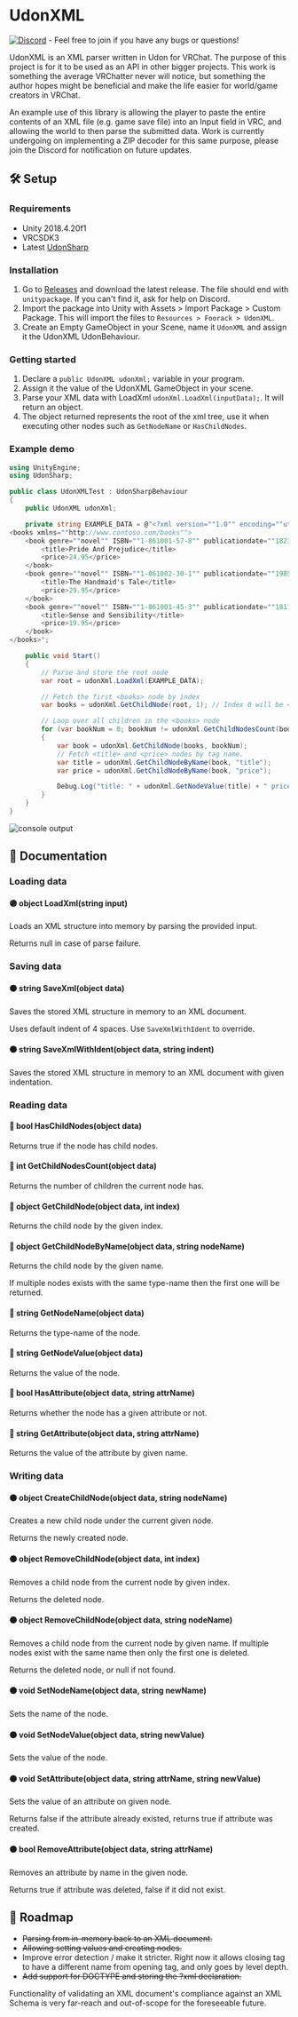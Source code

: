 # UdonXML

[![Discord](https://img.shields.io/badge/Discord-Discord%20Support-blueviolet?logo=discord)](https://discord.gg/7xJdWNk) - Feel free to join if you have any bugs or questions!

UdonXML is an XML parser written in Udon for VRChat.
The purpose of this project is for it to be used as an API in other bigger projects.
This work is something the average VRChatter never will notice, but something the author hopes might be beneficial and make the life easier for world/game creators in VRChat.

An example use of this library is allowing the player to paste the entire contents of an XML file (e.g. game save file) into an Input field in VRC, and allowing the world to then parse the submitted data.
Work is currently undergoing on implementing a ZIP decoder for this same purpose, please join the Discord for notification on future updates.

## 🛠️ Setup

### Requirements

* Unity 2018.4.20f1
* VRCSDK3
* Latest [UdonSharp](https://github.com/Merlin-san/UdonSharp/blob/master/README.md)

### Installation

1. Go to [Releases](https://github.com/Foorack/UdonXML/releases) and download the latest release. The file should end with `unitypackage`. If you can't find it, ask for help on Discord.
2. Import the package into Unity with Assets > Import Package > Custom Package. This will import the files to `Resources > Foorack > UdonXML`.
3. Create an Empty GameObject in your Scene, name it `UdonXML` and assign it the UdonXML UdonBehaviour.

### Getting started

1. Declare a `public UdonXML udonXml;` variable in your program.
2. Assign it the value of the UdonXML GameObject in your scene.
3. Parse your XML data with LoadXml `udonXml.LoadXml(inputData);`. It will return an object.
4. The object returned represents the root of the xml tree, use it when executing other nodes such as `GetNodeName` or `HasChildNodes`.

### Example demo

```csharp
using UnityEngine;
using UdonSharp;

public class UdonXMLTest : UdonSharpBehaviour
{
    public UdonXML udonXml;

    private string EXAMPLE_DATA = @"<?xml version=""1.0"" encoding=""utf-8""?>  
<books xmlns=""http://www.contoso.com/books"">  
    <book genre=""novel"" ISBN=""1-861001-57-8"" publicationdate=""1823-01-28"">  
        <title>Pride And Prejudice</title>  
        <price>24.95</price>  
    </book>
    <book genre=""novel"" ISBN=""1-861002-30-1"" publicationdate=""1985-01-01"">  
        <title>The Handmaid's Tale</title>  
        <price>29.95</price>  
    </book>  
    <book genre=""novel"" ISBN=""1-861001-45-3"" publicationdate=""1811-01-01"">  
        <title>Sense and Sensibility</title>  
        <price>19.95</price>  
    </book>  
</books>";

    public void Start()
    {
        // Parse and store the root node
        var root = udonXml.LoadXml(EXAMPLE_DATA);

        // Fetch the first <books> node by index
        var books = udonXml.GetChildNode(root, 1); // Index 0 will be <?xml> tag

        // Loop over all children in the <books> node
        for (var bookNum = 0; bookNum != udonXml.GetChildNodesCount(books); bookNum++)
        {
            var book = udonXml.GetChildNode(books, bookNum);
            // Fetch <title> and <price> nodes by tag name.
            var title = udonXml.GetChildNodeByName(book, "title");
            var price = udonXml.GetChildNodeByName(book, "price");

            Debug.Log("title: " + udonXml.GetNodeValue(title) + " price: " + udonXml.GetNodeValue(price));
        }
    }
}
```

![console output](https://i.imgur.com/g0e3ooO.png)

## 📄 Documentation

### Loading data

#### 🟣 object LoadXml(string input)
Loads an XML structure into memory by parsing the provided input.

Returns null in case of parse failure.


### Saving data

#### 🟤 string SaveXml(object data)
Saves the stored XML structure in memory to an XML document.

Uses default indent of 4 spaces. Use `SaveXmlWithIdent` to override.

#### 🟤 string SaveXmlWithIdent(object data, string indent)
Saves the stored XML structure in memory to an XML document with given indentation.


### Reading data

#### 🔵 bool HasChildNodes(object data)
Returns true if the node has child nodes.

#### 🔵 int GetChildNodesCount(object data)
Returns the number of children the current node has.

#### 🔵 object GetChildNode(object data, int index)
Returns the child node by the given index.

#### 🔵 object GetChildNodeByName(object data, string nodeName)
Returns the child node by the given name.

If multiple nodes exists with the same type-name then the first one will be returned.

#### 🔵 string GetNodeName(object data)
Returns the type-name of the node.

#### 🔵 string GetNodeValue(object data)
Returns the value of the node.

#### 🔵 bool HasAttribute(object data, string attrName)
Returns whether the node has a given attribute or not.

#### 🔵 string GetAttribute(object data, string attrName)
Returns the value of the attribute by given name.


### Writing data

#### 🟠 object CreateChildNode(object data, string nodeName)
Creates a new child node under the current given node.

Returns the newly created node.

#### 🟠 object RemoveChildNode(object data, int index)
Removes a child node from the current node by given index.

Returns the deleted node.

#### 🟠 object RemoveChildNode(object data, string nodeName)
Removes a child node from the current node by given name.
If multiple nodes exist with the same name then only the first one is deleted.

Returns the deleted node, or null if not found.

#### 🟠 void SetNodeName(object data, string newName)
Sets the name of the node.

#### 🟠 void SetNodeValue(object data, string newValue)
Sets the value of the node.

#### 🟠 void SetAttribute(object data, string attrName, string newValue)
Sets the value of an attribute on given node.

Returns false if the attribute already existed, returns true if attribute was created.

#### 🟠 bool RemoveAttribute(object data, string attrName)
Removes an attribute by name in the given node.

Returns true if attribute was deleted, false if it did not exist.

## 🚛 Roadmap

* ~~Parsing from in-memory back to an XML document.~~
* ~~Allowing setting values and creating nodes.~~
* Improve error detection / make it stricter. Right now it allows closing tag to have a different name from opening tag, and only goes by level depth.
* ~~Add support for DOCTYPE and storing the ?xml declaration.~~

Functionality of validating an XML document's compliance against an XML Schema is very far-reach and out-of-scope for the foreseeable future.